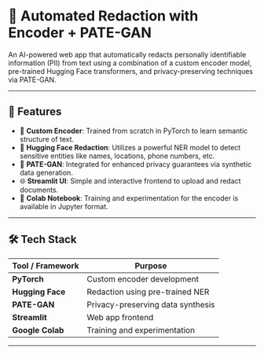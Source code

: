 # 🔐 Automated Redaction with Encoder + PATE-GAN

An AI-powered web app that automatically redacts personally identifiable information (PII) from text using a combination of a custom encoder model, pre-trained Hugging Face transformers, and privacy-preserving techniques via PATE-GAN.

---

## 🚀 Features

- 🧠 **Custom Encoder**: Trained from scratch in PyTorch to learn semantic structure of text.
- 🤖 **Hugging Face Redaction**: Utilizes a powerful NER model to detect sensitive entities like names, locations, phone numbers, etc.
- 🧪 **PATE-GAN**: Integrated for enhanced privacy guarantees via synthetic data generation.
- 🌐 **Streamlit UI**: Simple and interactive frontend to upload and redact documents.
- 📓 **Colab Notebook**: Training and experimentation for the encoder is available in Jupyter format.

---

## 🛠️ Tech Stack

| Tool / Framework | Purpose                          |
|------------------|----------------------------------|
| **PyTorch**      | Custom encoder development       |
| **Hugging Face** | Redaction using pre-trained NER  |
| **PATE-GAN**     | Privacy-preserving data synthesis|
| **Streamlit**    | Web app frontend                 |
| **Google Colab** | Training and experimentation     |

---


